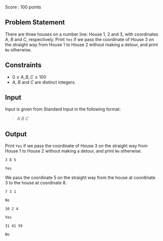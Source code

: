 Score : $100$ points

## Problem Statement

There are three houses on a number line: House $1$, $2$ and $3$, with coordinates $A$, $B$ and $C$, respectively.
Print `Yes` if we pass the coordinate of House $3$ on the straight way from House $1$ to House $2$ without making a detour, and print `No` otherwise.

## Constraints

- $0\leq A,B,C\leq 100$
- $A$, $B$ and $C$ are distinct integers.

## Input

Input is given from Standard Input in the following format:

> $A$ $B$ $C$

## Output

Print `Yes` if we pass the coordinate of House $3$ on the straight way from House $1$ to House $2$ without making a detour, and print `No` otherwise.

```input1
3 8 5
```

```output1
Yes
```

We pass the coordinate $5$ on the straight way from the house at coordinate $3$ to the house at coordinate $8$.

```input2
7 3 1
```

```output2
No
```

```input3
10 2 4
```

```output3
Yes
```

```input4
31 41 59
```

```output4
No
```